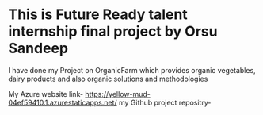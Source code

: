 # This is Future Ready talent internship final project by Orsu Sandeep
I have done my Project on OrganicFarm which provides organic vegetables, dairy products and also organic solutions and methodologies

My Azure website link- https://yellow-mud-04ef59410.1.azurestaticapps.net/
my Github project repositry- 
